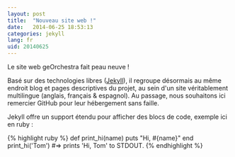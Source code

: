 ```yaml
---
layout: post
title:  "Nouveau site web !"
date:   2014-06-25 18:53:13
categories: jekyll
lang: fr
uid: 20140625
---
```


Le site web geOrchestra fait peau neuve !

<!--more-->

Basé sur des technologies libres ([Jekyll](http://jekyllrb.com/)), il regroupe désormais au même endroit blog et pages descriptives du projet, au sein d'un site véritablement multilingue (anglais, français & espagnol).
Au passage, nous souhaitons ici remercier GitHub pour leur hébergement sans faille.


Jekyll offre un support étendu pour afficher des blocs de code, exemple ici en ruby :

{% highlight ruby %}
def print_hi(name)
  puts "Hi, #{name}"
end
print_hi('Tom')
#=> prints 'Hi, Tom' to STDOUT.
{% endhighlight %}
